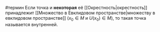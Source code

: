#термин
Если точка и **некоторая** её [[Окрестность|окрестность]] принадлежит [[Множество в Евклидовом пространстве|множеству в евклидовом пространстве]] ($x_0 \in M$ и $U(x_0) \in M$), то такая точка называется внутренней.
